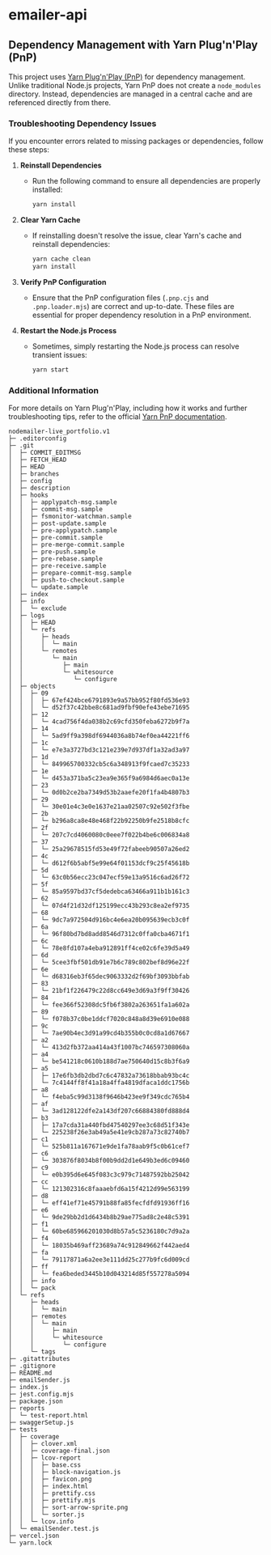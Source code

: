 # emailer-api

## Dependency Management with Yarn Plug'n'Play (PnP)

This project uses [Yarn Plug'n'Play (PnP)](https://yarnpkg.com/features/pnp) for dependency management. Unlike traditional Node.js projects, Yarn PnP does not create a `node_modules` directory. Instead, dependencies are managed in a central cache and are referenced directly from there.

### Troubleshooting Dependency Issues

If you encounter errors related to missing packages or dependencies, follow these steps:

1. **Reinstall Dependencies**
   - Run the following command to ensure all dependencies are properly installed:
     ```bash
     yarn install
     ```

2. **Clear Yarn Cache**
   - If reinstalling doesn't resolve the issue, clear Yarn's cache and reinstall dependencies:
     ```bash
     yarn cache clean
     yarn install
     ```

3. **Verify PnP Configuration**
   - Ensure that the PnP configuration files (`.pnp.cjs` and `.pnp.loader.mjs`) are correct and up-to-date. These files are essential for proper dependency resolution in a PnP environment.

4. **Restart the Node.js Process**
   - Sometimes, simply restarting the Node.js process can resolve transient issues:
     ```bash
     yarn start
     ```

### Additional Information

For more details on Yarn Plug'n'Play, including how it works and further troubleshooting tips, refer to the official [Yarn PnP documentation](https://yarnpkg.com/features/pnp).


```
nodemailer-live_portfolio.v1
├─ .editorconfig
├─ .git
│  ├─ COMMIT_EDITMSG
│  ├─ FETCH_HEAD
│  ├─ HEAD
│  ├─ branches
│  ├─ config
│  ├─ description
│  ├─ hooks
│  │  ├─ applypatch-msg.sample
│  │  ├─ commit-msg.sample
│  │  ├─ fsmonitor-watchman.sample
│  │  ├─ post-update.sample
│  │  ├─ pre-applypatch.sample
│  │  ├─ pre-commit.sample
│  │  ├─ pre-merge-commit.sample
│  │  ├─ pre-push.sample
│  │  ├─ pre-rebase.sample
│  │  ├─ pre-receive.sample
│  │  ├─ prepare-commit-msg.sample
│  │  ├─ push-to-checkout.sample
│  │  └─ update.sample
│  ├─ index
│  ├─ info
│  │  └─ exclude
│  ├─ logs
│  │  ├─ HEAD
│  │  └─ refs
│  │     ├─ heads
│  │     │  └─ main
│  │     └─ remotes
│  │        └─ main
│  │           ├─ main
│  │           └─ whitesource
│  │              └─ configure
│  ├─ objects
│  │  ├─ 09
│  │  │  ├─ 67ef424bce6791893e9a57bb952f80fd536e93
│  │  │  └─ d52f37c42bbe8c681ad9fbf90efe43ebe71695
│  │  ├─ 12
│  │  │  └─ 4cad756f4da038b2c69cfd350feba6272b9f7a
│  │  ├─ 14
│  │  │  └─ 5ad9ff9a398df6944036a8b74ef0ea44221ff6
│  │  ├─ 1c
│  │  │  └─ e7e3a3727bd3c121e239e7d937df1a32ad3a97
│  │  ├─ 1d
│  │  │  └─ 849965700332cb5c6a348913f9fcaed7c35233
│  │  ├─ 1e
│  │  │  └─ d453a371ba5c23ea9e365f9a6984d6aec0a13e
│  │  ├─ 23
│  │  │  └─ 0d0b2ce2ba7349d53b2aaefe20f1fa4b4807b3
│  │  ├─ 29
│  │  │  └─ 30e01e4c3e0e1637e21aa02507c92e502f3fbe
│  │  ├─ 2b
│  │  │  └─ b296a8ca8e48e468f22b92250b9fe2518b8cfc
│  │  ├─ 2f
│  │  │  └─ 207c7cd4060080c0eee7f022b4be6c006834a8
│  │  ├─ 37
│  │  │  └─ 25a29678515fd53e49f72fabeeb90507a26ed2
│  │  ├─ 4c
│  │  │  └─ d612f6b5abf5e99e64f01153dcf9c25f45618b
│  │  ├─ 5d
│  │  │  └─ 63c0b56ecc23c047ecf59e13a9516c6ad26f72
│  │  ├─ 5f
│  │  │  └─ 85a9597bd37cf5dedebca63466a911b1b161c3
│  │  ├─ 62
│  │  │  └─ 07d4f21d32df125199ecc43b293c8ea2ef9735
│  │  ├─ 68
│  │  │  └─ 9dc7a972504d916bc4e6ea20b095639ecb3c0f
│  │  ├─ 6a
│  │  │  └─ 96f80bd7bd8add8546d7312c0ffa0cba4671f1
│  │  ├─ 6c
│  │  │  └─ 78e8fd107a4eba912891ff4ce02c6fe39d5a49
│  │  ├─ 6d
│  │  │  └─ 5cee3fbf501db91e7b6c789c802bef8d96e22f
│  │  ├─ 6e
│  │  │  └─ d68316eb3f65dec9063332d2f69bf3093bbfab
│  │  ├─ 83
│  │  │  └─ 21bf1f226479c22d8cc649e3d69a3f9ff30426
│  │  ├─ 84
│  │  │  └─ fee366f52308dc5fb6f3802a263651fa1a602a
│  │  ├─ 89
│  │  │  └─ f078b37c0be1ddcf7020c848a8d39e6910e088
│  │  ├─ 9c
│  │  │  └─ 7ae90b4ec3d91a99cd4b355b0c0cd8a1d67667
│  │  ├─ a2
│  │  │  └─ 413d2fb372aa414a43f1007bc746597308060a
│  │  ├─ a4
│  │  │  └─ be541218c0610b188d7ae750640d15c8b3f6a9
│  │  ├─ a5
│  │  │  ├─ 17e6fb3db2dbd7c6c47832a73618bbab93bc4c
│  │  │  └─ 7c4144ff8f41a18a4ffa4819dfaca1ddc1756b
│  │  ├─ a8
│  │  │  └─ f4eba5c99d3138f9646b423ee9f349cdc765b4
│  │  ├─ af
│  │  │  └─ 3ad128122dfe2a143df207c66884380fd888d4
│  │  ├─ b3
│  │  │  ├─ 17a7cda31a440fbd47540297ee3c68d51f343e
│  │  │  └─ 225238f26e3ab49a5e41e9cb287a73c82740b7
│  │  ├─ c1
│  │  │  └─ 525b811a167671e9de1fa78aab9f5c0b61cef7
│  │  ├─ c6
│  │  │  └─ 303876f8034b8f00b9dd2d1e649b3ed6c09460
│  │  ├─ c9
│  │  │  └─ e0b395d6e645f083c3c979c71487592bb25042
│  │  ├─ cc
│  │  │  └─ 121302316c8faaaebfd6a15f4212d99e563199
│  │  ├─ d8
│  │  │  └─ eff41ef71e45791b88fa85fecfdfd91936ff16
│  │  ├─ e6
│  │  │  └─ 9de29bb2d1d6434b8b29ae775ad8c2e48c5391
│  │  ├─ f1
│  │  │  └─ 60be685966201030d8b57a5c5236180c7d9a2a
│  │  ├─ f4
│  │  │  └─ 18035b469aff23689a74c912849662f442aed4
│  │  ├─ fa
│  │  │  └─ 79117871a6a2ee3e111dd25c277b9fc6d009cd
│  │  ├─ ff
│  │  │  └─ fea6beded3445b10d043214d85f557278a5094
│  │  ├─ info
│  │  └─ pack
│  └─ refs
│     ├─ heads
│     │  └─ main
│     ├─ remotes
│     │  └─ main
│     │     ├─ main
│     │     └─ whitesource
│     │        └─ configure
│     └─ tags
├─ .gitattributes
├─ .gitignore
├─ README.md
├─ emailSender.js
├─ index.js
├─ jest.config.mjs
├─ package.json
├─ reports
│  └─ test-report.html
├─ swaggerSetup.js
├─ tests
│  ├─ coverage
│  │  ├─ clover.xml
│  │  ├─ coverage-final.json
│  │  ├─ lcov-report
│  │  │  ├─ base.css
│  │  │  ├─ block-navigation.js
│  │  │  ├─ favicon.png
│  │  │  ├─ index.html
│  │  │  ├─ prettify.css
│  │  │  ├─ prettify.mjs
│  │  │  ├─ sort-arrow-sprite.png
│  │  │  └─ sorter.js
│  │  └─ lcov.info
│  └─ emailSender.test.js
├─ vercel.json
└─ yarn.lock

```